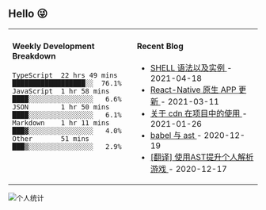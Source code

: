 ## Hello 😜
<table>
<tr>
<td valign="top" width="50%">

#### Weekly Development Breakdown
    

```text
TypeScript  22 hrs 49 mins ██████████████████░░  76.1%
JavaScript  1 hr 58 mins   ████░░░░░░░░░░░░░░░░   6.6%
JSON        1 hr 50 mins   ████░░░░░░░░░░░░░░░░   6.1%
Markdown    1 hr 11 mins   ███▓░░░░░░░░░░░░░░░░   4.0%
Other       51 mins        ███▒░░░░░░░░░░░░░░░░   2.9%
```

</td>
<td valign="top" width="50%">

#### Recent Blog  
 

* <a href='http://www.cnblogs.com/Grewer/p/14675248.html' target='_blank'>SHELL 语法以及实例 </a> - 2021-04-18 
* <a href='http://www.cnblogs.com/Grewer/p/14518357.html' target='_blank'>React-Native  原生 APP 更新 </a> - 2021-03-11 
* <a href='http://www.cnblogs.com/Grewer/p/14331846.html' target='_blank'>关于 cdn 在项目中的使用 </a> - 2021-01-26 
* <a href='http://www.cnblogs.com/Grewer/p/14160378.html' target='_blank'>babel 与 ast </a> - 2020-12-19 
* <a href='http://www.cnblogs.com/Grewer/p/14149955.html' target='_blank'>[翻译] 使用AST提升个人解析游戏 </a> - 2020-12-17 


</td>
</tr>
</table>


![个人统计](https://github-readme-stats.vercel.app/api?username=grewer&show_icons=true&icon_color=CE1D2D&text_color=718096&bg_color=ffffff&hide_title=true)

